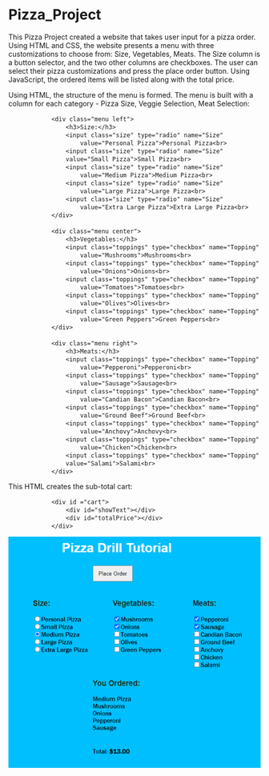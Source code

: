# Pizza_Project

This Pizza Project created a website that takes user input for a pizza order. Using HTML and CSS, the website presents a menu with three customizations to choose from: Size, Vegetables, Meats. The Size column is a button selector, and the two other columns are checkboxes. The user can select their pizza customizations and press the place order button. Using JavaScript, the ordered items will be listed along with the total price. 

Using HTML, the structure of the menu is formed. The menu is built with a column for each category - Pizza Size, Veggie Selection, Meat Selection: 

                <div class="menu left">
                    <h3>Size:</h3>
                    <input class="size" type="radio" name="Size"
                        value="Personal Pizza">Personal Pizza<br>
                    <input class="size" type="radio" name="Size"
                    value="Small Pizza">Small Pizza<br>
                    <input class="size" type="radio" name="Size"
                        value="Medium Pizza">Medium Pizza<br>
                    <input class="size" type="radio" name="Size"
                        value="Large Pizza">Large Pizza<br>
                    <input class="size" type="radio" name="Size"
                        value="Extra Large Pizza">Extra Large Pizza<br>
                </div>
                
                <div class="menu center">
                    <h3>Vegetables:</h3>
                    <input class="toppings" type="checkbox" name="Topping"
                        value="Mushrooms">Mushrooms<br>
                    <input class="toppings" type="checkbox" name="Topping"
                        value="Onions">Onions<br>
                    <input class="toppings" type="checkbox" name="Topping"
                        value="Tomatoes">Tomatoes<br>
                    <input class="toppings" type="checkbox" name="Topping"
                        value="Olives">Olives<br>
                    <input class="toppings" type="checkbox" name="Topping"
                        value="Green Peppers">Green Peppers<br>
                </div>
                
                <div class="menu right">
                    <h3>Meats:</h3>
                    <input class="toppings" type="checkbox" name="Topping"
                        value="Pepperoni">Pepperoni<br>
                    <input class="toppings" type="checkbox" name="Topping"
                        value="Sausage">Sausage<br>
                    <input class="toppings" type="checkbox" name="Topping"
                        value="Candian Bacon">Candian Bacon<br>
                    <input class="toppings" type="checkbox" name="Topping"
                        value="Ground Beef">Ground Beef<br>
                    <input class="toppings" type="checkbox" name="Topping"
                        value="Anchovy">Anchovy<br>
                    <input class="toppings" type="checkbox" name="Topping"
                        value="Chicken">Chicken<br>
                    <input class="toppings" type="checkbox" name="Topping"
                    value="Salami">Salami<br>
                </div>
                
This HTML creates the sub-total cart: 

                <div id ="cart">
                    <div id="showText"></div>
                    <div id="totalPrice"></div>
                </div>  

![PPimage](/menu.PNG?raw=true "Optional Title")
